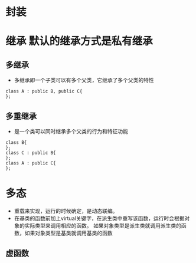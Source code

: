 # 封装

# 继承  默认的继承方式是私有继承

## 多继承
- 多继承即一个子类可以有多个父类，它继承了多个父类的特性
```
class A : public B, public C{
};
```
## 多重继承
- 是一个类可以同时继承多个父类的行为和特征功能
```
class B{
};
class C : public B{
};
class A : public C{
};

```
  
# 多态
- 重载来实现，运行的时候确定，是动态联编。
- 在基类的函数前加上virtual关键字，在派生类中重写该函数，运行时会根据对象的实际类型来调用相应的函数。
  如果对象类型是派生类就调用派生类的函数，如果对象类型是基类就调用基类的函数
## 虚函数
